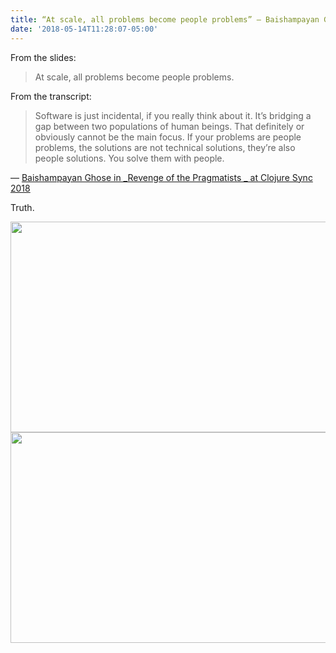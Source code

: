 ```yaml
---
title: “At scale, all problems become people problems” — Baishampayan Ghose
date: '2018-05-14T11:28:07-05:00'
---
```

From the slides:

> At scale, all problems become people problems.

From the transcript:

> Software is just incidental, if you really think about it. It’s bridging a gap between two populations of human beings. That definitely or obviously cannot be the main focus. If your problems are people problems, the solutions are not technical solutions, they’re also people solutions. You solve them with people.

— [Baishampayan Ghose in _Revenge of the Pragmatists _ at Clojure Sync 2018](https://clojuresync.com/baishampayan-ghose/)

Truth.

<img src="uploads/2018/515538d58a.jpg" width="600" height="337" /><img src="uploads/2018/a42d026325.jpg" width="600" height="337" />
